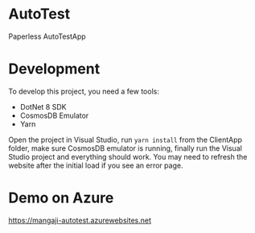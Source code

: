 # AutoTest
Paperless AutoTestApp

# Development

To develop this project, you need a few tools:
- DotNet 8 SDK
- CosmosDB Emulator
- Yarn

Open the project in Visual Studio, run `yarn install` from the ClientApp folder, make sure CosmosDB emulator is running, finally run the Visual Studio project and everything should work.  You may need to refresh the website after the initial load if you see an error page.

# Demo on Azure
https://mangaji-autotest.azurewebsites.net

